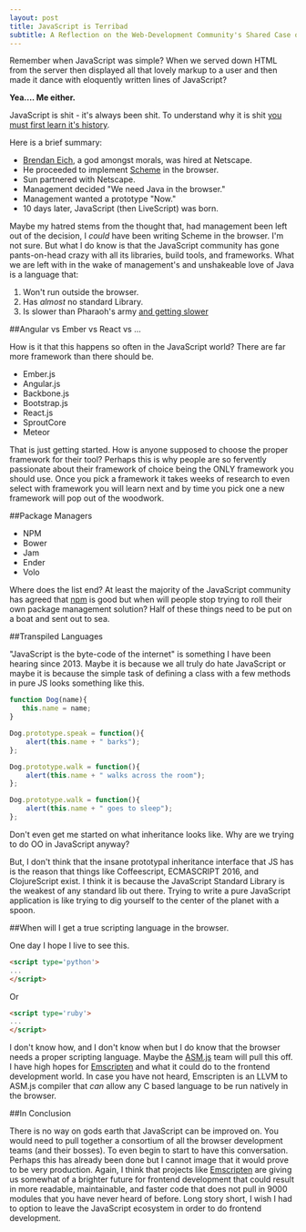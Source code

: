 ```yaml
---
layout: post
title: JavaScript is Terribad
subtitle: A Reflection on the Web-Development Community's Shared Case of Stockholm Syndrome
---
```


Remember when JavaScript was simple? When we served down HTML from the server
then displayed all that lovely markup to a user and then made it dance with
eloquently written lines of JavaScript?

**Yea.... Me either.**

JavaScript is shit - it's always been shit. To understand
why it is shit [you must first learn it's history](http://speakingjs.com/es5/ch04.html).

Here is a brief summary:

* [Brendan Eich](https://en.wikipedia.org/wiki/Brendan_Eich), a god amongst morals, was hired at Netscape.
* He proceeded to implement [Scheme](https://en.wikipedia.org/wiki/Scheme_(programming_language)) in the browser.
* Sun partnered with Netscape.
* Management decided "We need Java in the browser."
* Management wanted a prototype "Now."
* 10 days later, JavaScript (then LiveScript) was born.

Maybe my hatred stems from the thought that, had management been left out of the
decision, I *could* have been writing Scheme in the browser. I'm not sure. But what
I do know is that the JavaScript community has gone pants-on-head crazy with all its
libraries, build tools, and frameworks. What we are left with in the wake of
management's and unshakeable love of Java is a language that:

1. Won't run outside the browser.
2. Has *almost* no standard Library.
3. Is slower than Pharaoh's army [and getting slower](http://kpdecker.github.io/six-speed/)

##Angular vs Ember vs React vs ...

How is it that this happens so often in the JavaScript world? There are far more
framework than there should be.

* Ember.js
* Angular.js
* Backbone.js
* Bootstrap.js
* React.js
* SproutCore
* Meteor

That is just getting started. How is anyone supposed to choose the proper framework
for their tool? Perhaps this is why people are so fervently passionate about their
framework of choice being the ONLY framework you should use. Once you pick a framework
it takes weeks of research to even select with framework you will learn next and by
time you pick one a new framework will pop out of the woodwork.

##Package Managers

* NPM
* Bower
* Jam
* Ender
* Volo

Where does the list end? At least the majority of the
JavaScript community has agreed that [npm](https://www.npmjs.com/) is good but when
will people stop trying to roll their own package management solution? Half of these
things need to be put on a boat and sent out to sea.

##Transpiled Languages

"JavaScript is the byte-code of the internet" is something I have been hearing since 2013.
Maybe it is because we all truly do hate JavaScript or maybe it is because the simple task
of defining a class with a few methods in pure JS looks something like this.

```js
function Dog(name){
   this.name = name;
}

Dog.prototype.speak = function(){
    alert(this.name + " barks");
};

Dog.prototype.walk = function(){
    alert(this.name + " walks across the room");
};

Dog.prototype.walk = function(){
    alert(this.name + " goes to sleep");
};
```

Don't even get me started on what inheritance looks like. Why are we trying to do
OO in JavaScript anyway?

But, I don't think that the insane prototypal inheritance interface that JS has is the reason
that things like Coffeescript, ECMASCRIPT 2016, and ClojureScript exist. I think
it is because the JavaScript Standard Library is the weakest of any standard lib
out there. Trying to write a pure JavaScript application is like trying to dig
yourself to the center of the planet with a spoon.

##When will I get a true scripting language in the browser.

One day I hope I live to see this.

```html
<script type='python'>
...
</script>
```

Or

```html
<script type='ruby'>
...
</script>
```

I don't know how, and I don't know when but  I do know that the browser needs a proper scripting language.
Maybe the [ASM.js](https://en.wikipedia.org/wiki/Asm.js) team will pull this off. I have
high hopes for [Emscripten](http://kripken.github.io/emscripten-site/) and what it could
do to the frontend development world. In case you have not heard, Emscripten is an LLVM
to ASM.js compiler that *can* allow any C based language to be run natively in the browser.

##In Conclusion

There is no way on gods earth that JavaScript can be improved on. You would need to pull together
a consortium of all the browser development teams (and their bosses). To even begin to start
to have this conversation. Perhaps this has already been done but I cannot image that it 
would prove to be very production. Again, I think that projects like [Emscripten](http://kripken.github.io/emscripten-site/)
are giving us somewhat of a brighter future for frontend development that could result in more
readable, maintainable, and faster code that does not pull in 9000 modules that you have never
heard of before. Long story short, I wish I had to option to leave the JavaScript ecosystem in 
order to do frontend development. 
